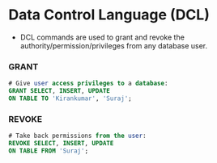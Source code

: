 # **Data Control Language (DCL)**

- DCL commands are used to grant and revoke the authority/permission/privileges from any database user.

### **GRANT**

```sql
# Give user access privileges to a database:
GRANT SELECT, INSERT, UPDATE
ON TABLE TO 'Kirankumar', 'Suraj';
```

### **REVOKE**

```sql
# Take back permissions from the user:
REVOKE SELECT, INSERT, UPDATE
ON TABLE FROM 'Suraj';
```
